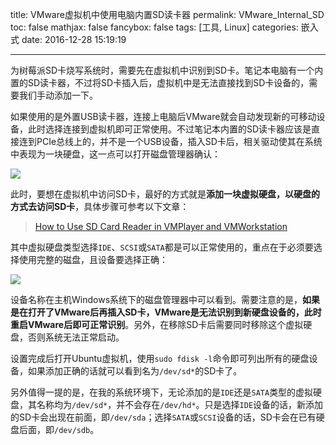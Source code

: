 title: VMware虚拟机中使用电脑内置SD读卡器
permalink: VMware_Internal_SD
toc: false
mathjax: false
fancybox: false
tags: [工具, Linux]
categories: 嵌入式
date: 2016-12-28 15:19:19

---

为树莓派SD卡烧写系统时，需要先在虚拟机中识别到SD卡。笔记本电脑有一个内置的SD读卡器，不过将SD卡插入后，虚拟机中是无法直接找到SD卡设备的，需要我们手动添加一下。

<!--more-->

如果使用的是外置USB读卡器，连接上电脑后VMware就会自动发现新的可移动设备，此时选择连接到虚拟机即可正常使用。不过笔记本内置的SD读卡器应该是直接连到PCIe总线上的，并不是一个USB设备，插入SD卡后，相关驱动使其在系统中表现为一块硬盘，这一点可以打开磁盘管理器确认：

![](http://7xnwyt.com1.z0.glb.clouddn.com/20161228145141.png)

此时，要想在虚拟机中访问SD卡，最好的方式就是**添加一块虚拟硬盘，以硬盘的方式去访问SD卡**，具体步骤可参考以下文章：

> [How to Use SD Card Reader in VMPlayer and VMWorkstation](http://www.htpcguides.com/how-to-use-sd-card-reader-in-vmplayer-and-vmworkstation/)

其中虚拟硬盘类型选择`IDE`、`SCSI`或`SATA`都是可以正常使用的，重点在于必须要选择使用完整的磁盘，且设备要选择正确：

![](http://7xnwyt.com1.z0.glb.clouddn.com/20161228150035.png)

设备名称在主机Windows系统下的磁盘管理器中可以看到。需要注意的是，**如果是在打开了VMware后再插入SD卡，VMware是无法识别到新硬盘设备的，此时重启VMware后即可正常识别**。另外，在移除SD卡后需要同时移除这个虚拟硬盘，否则系统无法正常启动。

设置完成后打开Ubuntu虚拟机，使用`sudo fdisk -l`命令即可列出所有的硬盘设备，如果添加正确的话就可以看到名为`/dev/sd*`的SD卡了。

另外值得一提的是，在我的系统环境下，无论添加的是`IDE`还是`SATA`类型的虚拟硬盘，其名称均为`/dev/sd*`，并不会存在`/dev/hd*`。只是选择`IDE`设备的话，新添加的SD卡会出现在前面，即`/dev/sda`；选择`SATA`或`SCSI`设备的话，SD卡会在已有硬盘后面，即`/dev/sdb`。






